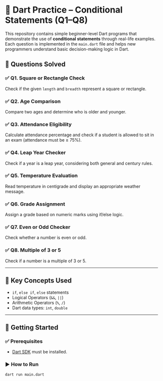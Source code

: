 # 🎯 Dart Practice – Conditional Statements (Q1–Q8)

This repository contains simple beginner-level Dart programs that demonstrate the use of **conditional statements** through real-life examples. Each question is implemented in the `main.dart` file and helps new programmers understand basic decision-making logic in Dart.

## 📘 Questions Solved

### ✅ Q1. Square or Rectangle Check
Check if the given `length` and `breadth` represent a square or rectangle.

### ✅ Q2. Age Comparison
Compare two ages and determine who is older and younger.

### ✅ Q3. Attendance Eligibility
Calculate attendance percentage and check if a student is allowed to sit in an exam (attendance must be ≥ 75%).

### ✅ Q4. Leap Year Checker
Check if a year is a leap year, considering both general and century rules.

### ✅ Q5. Temperature Evaluation
Read temperature in centigrade and display an appropriate weather message.

### ✅ Q6. Grade Assignment
Assign a grade based on numeric marks using if/else logic.

### ✅ Q7. Even or Odd Checker
Check whether a number is even or odd.

### ✅ Q8. Multiple of 3 or 5
Check if a number is a multiple of 3 or 5.

---

## 🧠 Key Concepts Used

- `if`, `else if`, `else` statements
- Logical Operators (`&&`, `||`)
- Arithmetic Operators (`%`, `/`)
- Dart data types: `int`, `double`

---

## 🚀 Getting Started

### ✅ Prerequisites

- [Dart SDK](https://dart.dev/get-dart) must be installed.

### ▶️ How to Run

```bash
dart run main.dart
